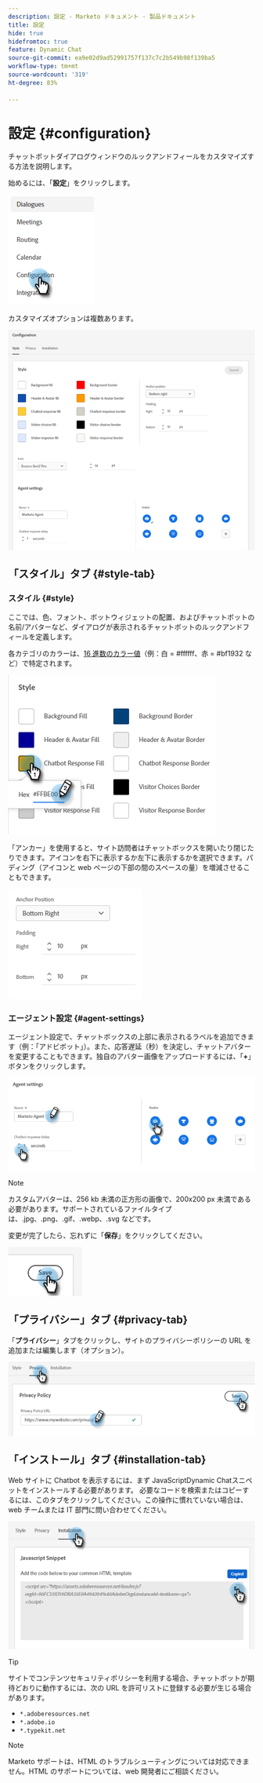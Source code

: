 ```yaml
---
description: 設定 - Marketo ドキュメント - 製品ドキュメント
title: 設定
hide: true
hidefromtoc: true
feature: Dynamic Chat
source-git-commit: ea9e02d9ad52991757f137c7c2b549b98f139ba5
workflow-type: tm+mt
source-wordcount: '319'
ht-degree: 83%

---
```


# 設定 {#configuration}

チャットボットダイアログウィンドウのルックアンドフィールをカスタマイズする方法を説明します。

始めるには、「**設定**」をクリックします。

![](assets/configuration-1.png)

カスタマイズオプションは複数あります。

![](assets/configuration-2.png)

## 「スタイル」タブ {#style-tab}

### スタイル {#style}

ここでは、色、フォント、ボットウィジェットの配置、およびチャットボットの名前/アバターなど、ダイアログが表示されるチャットボットのルックアンドフィールを定義します。

各カテゴリのカラーは、[16 進数のカラー値](https://color.adobe.com/create/color-wheel)（例：白 = #ffffff、赤 = #bf1932 など）で特定されます。

![](assets/configuration-3.png)

「アンカー」を使用すると、サイト訪問者はチャットボックスを開いたり閉じたりできます。アイコンを右下に表示するか左下に表示するかを選択できます。パディング（アイコンと web ページの下部の間のスペースの量）を増減させることもできます。

![](assets/configuration-4.png)

### エージェント設定 {#agent-settings}

エージェント設定で、チャットボックスの上部に表示されるラベルを追加できます（例：「アドビボット」）。また、応答遅延（秒）を決定し、チャットアバターを変更することもできます。独自のアバター画像をアップロードするには、「**+**」ボタンをクリックします。

![](assets/configuration-5.png)

>[!NOTE]
>
>カスタムアバターは、256 kb 未満の正方形の画像で、200x200 px 未満である必要があります。サポートされているファイルタイプは、.jpg、.png、.gif、.webp、.svg などです。

変更が完了したら、忘れずに「**保存**」をクリックしてください。

![](assets/configuration-6.png)

## 「プライバシー」タブ {#privacy-tab}

「**プライバシー**」タブをクリックし、サイトのプライバシーポリシーの URL を追加または編集します（オプション）。

![](assets/configuration-7.png)

## 「インストール」タブ {#installation-tab}

Web サイトに Chatbot を表示するには、まず JavaScriptDynamic Chatスニペットをインストールする必要があります。 必要なコードを検索またはコピーするには、このタブをクリックしてください。この操作に慣れていない場合は、web チームまたは IT 部門に問い合わせてください。

![](assets/configuration-8.png)

>[!TIP]
>
>サイトでコンテンツセキュリティポリシーを利用する場合、チャットボットが期待どおりに動作するには、次の URL を許可リストに登録する必要が生じる場合があります。
>
>* `*.adoberesources.net`
>* `*.adobe.io`
>* `*.typekit.net`

>[!NOTE]
>
>Marketo サポートは、HTML のトラブルシューティングについては対応できません。HTML のサポートについては、web 開発者にご相談ください。
